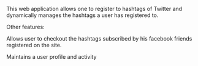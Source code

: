This web application allows one to register to hashtags of Twitter and dynamically manages the hashtags a user has registered to.

Other features:

Allows user to checkout the hashtags subscribed by his facebook friends registered on the site.

Maintains a user profile and activity
